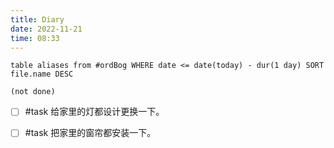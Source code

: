 ```yaml
---
title: Diary
date: 2022-11-21
time: 08:33
---
```


```dataview
table aliases from #ordBog WHERE date <= date(today) - dur(1 day) SORT file.name DESC
```

```tasks
(not done)
```

- [ ] #task 给家里的灯都设计更换一下。
- [ ] #task 把家里的窗帘都安装一下。

